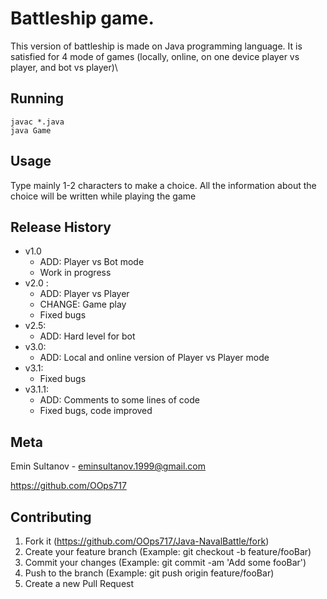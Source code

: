 # Battleship game.
This version of battleship is made on Java programming language. It is satisfied for 4 mode of games (locally, online, on one device player vs player, and bot vs player)\

## Running
 ```
 javac *.java
 java Game

```


## Usage
Type mainly 1-2 characters to make a choice. All the information about the choice will be written while playing the game

## Release History

* v1.0
    * ADD: Player vs Bot mode
    * Work in progress
* v2.0 :
    * ADD: Player vs Player
    * CHANGE: Game play
    * Fixed bugs
* v2.5:
    * ADD: Hard level for bot
* v3.0: 
    * ADD: Local and online version of Player vs Player mode
* v3.1: 
    * Fixed bugs
* v3.1.1:
    * ADD: Comments to some lines of code
    * Fixed bugs, code improved
    
## Meta

Emin Sultanov - eminsultanov.1999@gmail.com

https://github.com/OOps717

## Contributing

1. Fork it (https://github.com/OOps717/Java-NavalBattle/fork)
2. Create your feature branch (Example: git checkout -b feature/fooBar)
3. Commit your changes (Example: git commit -am 'Add some fooBar')
4. Push to the branch (Example: git push origin feature/fooBar)
5. Create a new Pull Request
